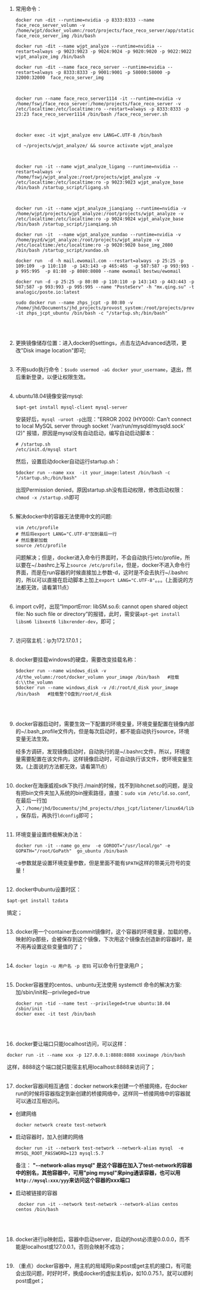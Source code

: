 1. 常用命令：

   ```shell
   docker run -dit --runtime=nvidia -p 8333:8333 --name face_reco_server_volumn -v /home/wjpt/docker_volumn:/root/projects/face_reco_server/app/static/snapshot_temps face_reco_server_img /bin/bash
   
   docker run -dit --name wjpt_analyze --runtime=nvidia --restart=always -p 9023:9023 -p 9024:9024 -p 9020:9020 -p 9022:9022 wjpt_analyze_img /bin/bash
   
   docker run -dit --name face_reco_server --runtime=nvidia --restart=always -p 8333:8333 -p 9001:9001 -p 58000:58000 -p 32000:32000  face_reco_server_img
   
   
   
   docker run --name face_reco_server1114 -it --runtime=nvidia -v /home/fswj/face_reco_server:/home/projects/face_reco_server -v /etc/localtime:/etc/localtime:ro --restart=always -p 8333:8333 -p 23:23 face_reco_server1114 /bin/bash /face_reco_server.sh
   
   
   
   docker exec -it wjpt_analyze env LANG=C.UTF-8 /bin/bash
   
   cd ~/projects/wjpt_analyze/ && source activate wjpt_analyze
   
   
   
   docker run -it --name wjpt_analyze_ligang --runtime=nvidia --restart=always -v /home/fswj/wjpt_analyze:/root/projects/wjpt_analyze -v /etc/localtime:/etc/localtime:ro -p 9023:9023 wjpt_analyze_base /bin/bash /startup_script/ligang.sh
   
   
   
   docker run -it --name wjpt_analyze_jianqiang --runtime=nvidia -v /home/wjpt/projects/wjpt_analyze:/root/projects/wjpt_analyze -v /etc/localtime:/etc/localtime:ro -p 9024:9024 wjpt_analyze_base /bin/bash /startup_script/jianqiang.sh
   
   docker run -it  --name wjpt_analyze_xundao --runtime=nvidia -v /home/pyzd/wjpt_analyze:/root/projects/wjpt_analyze -v /etc/localtime:/etc/localtime:ro -p 9020:9020 base_img_2080 /bin/bash /startup_script/xundao.sh
   
   docker run  -d -h mail.ewomail.com --restart=always -p 25:25 -p 109:109  -p 110:110  -p 143:143 -p 465:465  -p 587:587 -p 993:993 -p 995:995  -p 81:80 -p 8080:8080 --name ewomail bestwu/ewomail
   
   docker run -d -p 25:25 -p 80:80 -p 110:110 -p 143:143 -p 443:443 -p 587:587 -p 993:993 -p 995:995 --name "PosteServ" -h "mx.qing.su" -t analogic/poste.io:latest
   
   sudo docker run --name zhps_jcpt -p 80:80 -v /home/jhd/Documents/jhd_projects/provost_system:/root/projects/provost_system -it zhps_jcpt_ubuntu /bin/bash -c "/startup.sh;/bin/bash"
   
   ```

   <br><br>

   

2. 更换镜像储存位置：进入docker的settings，点击左边Advanced选项，更改"Disk image location"即可;<br><br>

3. 不用sudo执行命令：`$sudo usermod -aG docker your_username`，退出，然后重新登录，以便让权限生效。<br><br>

4. ubuntu18.04镜像安装mysql:

   ```
   $apt-get install mysql-client mysql-server
   ```

   安装好后，`mysql -uroot -p`出现："ERROR 2002 (HY000): Can't connect to local MySQL server through socket '/var/run/mysqld/mysqld.sock' (2)" 报错，原因是mysql没有自动启动，编写自动启动脚本：

   ```shell
   # /startup.sh
   /etc/init.d/mysql start
   ```

   然后，设置启动docker自动运行startup.sh：

   ```
   $docker run --name xxx  -it your_image:latest /bin/bash -c "/startup.sh;/bin/bash"
   ```

   出现Permission denied，原因startup.sh没有启动权限，修改启动权限：`chmod -x /startup.sh`即可<br><br>

5. 解决docker中的容器无法使用中文的问题:

   ```shell
   vim /etc/profile
   # 然后将export LANG="C.UTF-8"加到最后一行
   # 然后重新加载
   source /etc/profile
   ```

   问题解决；但是，docker进入命令行界面时，不会自动执行/etc/profile，所以要在~/.bashrc上写上`source /etc/profile`，但是，docker不进入命令行界面，而是在run容器的时候直接加上参数-d，这时是不会去执行~/.bashrc的，所以可以直接在启动脚本上加上`export LANG="C.UTF-8"`。。。(上面说的方法都无效，请看第11点）<br><br>

6. import cv时，出现“ImportError: libSM.so.6: cannot open shared object file: No such file or directory”的报错，此时，需安装`apt-get install libsm6 libxext6 libxrender-dev`，即可；<br><br>

7. 访问宿主机：ip为172.17.0.1；<br><br>

8. docker要挂载windows的硬盘，需要改变挂载名称：

   ```shell
   $docker run --name windows_disk -v /d/the_volumn:/root/docker_volumn your_image /bin/bash   #挂载d:\\the_volumn
   $docker run --name windows_disk -v /d:/root/d_disk your_image /bin/bash   #挂载整个D盘到/root/d_disk
   ```

   <br><br>

9. docker容器启动时，需要生效一下配置的环境变量，环境变量配置在镜像内部的~/.bash_profile文件内，但是每次启动时，都不能自动执行source，环境变量无法生效。

   经多方调研，发现镜像启动时，自动执行的是~/.bashrc文件，所以，环境变量需要配置在该文件内，这样镜像启动时，可自动执行该文件，使环境变量生效。(上面说的方法都无效，请看第11点）<br><br>

10. docker在海康威视sdk下执行./main的时候，找不到libhcnet.so的问题，是没有把bin文件夹加入系统的bin搜索路径，直接：`sudo vim /etc/ld.so.conf`, 在最后一行加入：`/home/jhd/Documents/jhd_projects/zhps_jcpt/listener/linux64/lib`，保存后，再执行`ldconfig`即可；<br><br>

11. 环境变量设置终极解决办法：

    ```shell
    docker run -it --name go_env  -e GOROOT="/usr/local/go" -e GOPATH="/root/GoPath"  go_ubuntu /bin/bash
    ```

      -e参数就是设置环境变量参数，但是里面不能有`$PATH`这样的带美元符号的变量！<br><br>

12. docker中ubuntu设置时区：

  ```
  $apt-get install tzdata
  ```
  
  搞定；<br><br>
  
13. docker用一个container去commit镜像时，这个容器的环境变量，加载的卷，映射的ip那些，会被保存到这个镜像，下次用这个镜像去创造新的容器时，是不用再设置这些变量值的了；<br><br>

14. `docker login -u 用户名 -p 密码`    可以命令行登录用户；<br><br>

15. Docker容器里的centos、unbuntu无法使用 systemctl 命令的解决方案: 加/sbin/init和--privileged=true

    ```shell
    docker run -tid --name test --privileged=true ubuntu:18.04 /sbin/init
    docker exec -it test /bin/bash
    ```

    <br><br>

16. docker要让端口只能localhost访问，可以这样：

  ```shell
  docker run -it --name xxx -p 127.0.0.1:8888:8888 xxximage /bin/bash
  ```
  
  这样，8888这个端口就只能宿主机用localhost:8888来访问了；<br><br>
  
17. docker容器间相互通信：docker network来创建一个桥接网络，在docker run的时候将容器指定到新创建的桥接网络中，这样同一桥接网络中的容器就可以通过互相访问。
  
  - 创建网络
  
    `docker network create test-network`
  
  - 启动容器时，加入创建的网络
  
    `docker run -it --network test-network --network-alias mysql  -e MYSQL_ROOT_PASSWORD=123 mysql:5.7`  
  
    备注： **"--network-alias mysql" 是这个容器在加入了test-network的容器中的别名，其他容器中，可用"ping mysql"来ping通该容器，也可以用`http://mysql:xxx/yyy`来访问这个容器的xxx端口**
  
  - 启动被链接的容器
  
    ` docker run -it --network test-network --network-alias centos  centos /bin/bash`
  
    <br><br>
  
18. docker进行ip映射后，容器中启动server，启动的host必须是0.0.0.0，而不能是localhost或127.0.0.1，否则会映射不成功；<br><br>

19. （重点）docker容器中，用主机的局域网ip来post或get主机的接口，有可能会出现问题，时好时坏，换成docker的虚拟主机ip，如10.0.75.1，就可以顺利post或get；<br><br>

